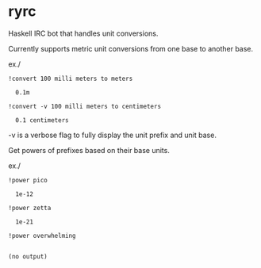 # ryrc
Haskell IRC bot that handles unit conversions.

Currently supports metric unit conversions from one base to another base.

ex./

    !convert 100 milli meters to meters
    
      0.1m
    
    !convert -v 100 milli meters to centimeters
    
      0.1 centimeters
    
-v is a verbose flag to fully display the unit prefix and unit base.

Get powers of prefixes based on their base units.

ex./

    !power pico
     
      1e-12

    !power zetta

      1e-21

    !power overwhelming

      
    (no output)
